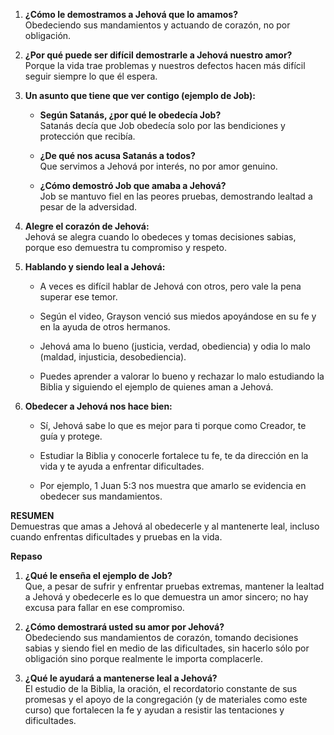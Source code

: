 1. **¿Cómo le demostramos a Jehová que lo amamos?**  
    Obedeciendo sus mandamientos y actuando de corazón, no por obligación.
    
2. **¿Por qué puede ser difícil demostrarle a Jehová nuestro amor?**  
    Porque la vida trae problemas y nuestros defectos hacen más difícil seguir siempre lo que él espera.
    
3. **Un asunto que tiene que ver contigo (ejemplo de Job):**
    
    - **Según Satanás, ¿por qué le obedecía Job?**  
        Satanás decía que Job obedecía solo por las bendiciones y protección que recibía.
        
    - **¿De qué nos acusa Satanás a todos?**  
        Que servimos a Jehová por interés, no por amor genuino.
        
    - **¿Cómo demostró Job que amaba a Jehová?**  
        Job se mantuvo fiel en las peores pruebas, demostrando lealtad a pesar de la adversidad.
        
4. **Alegre el corazón de Jehová:**  
    Jehová se alegra cuando lo obedeces y tomas decisiones sabias, porque eso demuestra tu compromiso y respeto.
    
5. **Hablando y siendo leal a Jehová:**
    
    - A veces es difícil hablar de Jehová con otros, pero vale la pena superar ese temor.
        
    - Según el video, Grayson venció sus miedos apoyándose en su fe y en la ayuda de otros hermanos.
        
    - Jehová ama lo bueno (justicia, verdad, obediencia) y odia lo malo (maldad, injusticia, desobediencia).
        
    - Puedes aprender a valorar lo bueno y rechazar lo malo estudiando la Biblia y siguiendo el ejemplo de quienes aman a Jehová.
        
6. **Obedecer a Jehová nos hace bien:**
    
    - Sí, Jehová sabe lo que es mejor para ti porque como Creador, te guía y protege.
        
    - Estudiar la Biblia y conocerle fortalece tu fe, te da dirección en la vida y te ayuda a enfrentar dificultades.
        
    - Por ejemplo, 1 Juan 5:3 nos muestra que amarlo se evidencia en obedecer sus mandamientos.
        

**RESUMEN**  
Demuestras que amas a Jehová al obedecerle y al mantenerte leal, incluso cuando enfrentas dificultades y pruebas en la vida.

**Repaso**

1. **¿Qué le enseña el ejemplo de Job?**  
    Que, a pesar de sufrir y enfrentar pruebas extremas, mantener la lealtad a Jehová y obedecerle es lo que demuestra un amor sincero; no hay excusa para fallar en ese compromiso.
    
2. **¿Cómo demostrará usted su amor por Jehová?**  
    Obedeciendo sus mandamientos de corazón, tomando decisiones sabias y siendo fiel en medio de las dificultades, sin hacerlo sólo por obligación sino porque realmente le importa complacerle.
    
3. **¿Qué le ayudará a mantenerse leal a Jehová?**  
    El estudio de la Biblia, la oración, el recordatorio constante de sus promesas y el apoyo de la congregación (y de materiales como este curso) que fortalecen la fe y ayudan a resistir las tentaciones y dificultades.